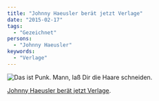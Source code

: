```yaml
---
title: "Johnny Haeusler berät jetzt Verlage"
date: "2015-02-17"
tags:
  - "Gezeichnet"
persons:
  - "Johnny Haeusler"
keywords:
  - "Verlage"
---
```


![Das ist Punk. Mann, laß Dir die Haare schneiden.](/images/JohnnyHaeusler.jpg)

[Johnny Haeusler berät jetzt Verlage](https://www.wired.de/collection/latest/johnny-haeusler-rat-verlagen-ihre-websites-zu-schliessen).
